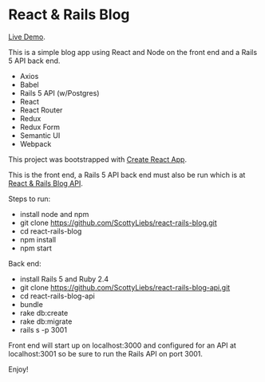 # React & Rails Blog

[Live Demo](https://react-rails-blog.herokuapp.com/).

This is a simple blog app using React and Node on the front end and a Rails 5 API back end.

* Axios
* Babel
* Rails 5 API (w/Postgres)
* React
* React Router
* Redux
* Redux Form
* Semantic UI
* Webpack

This project was bootstrapped with [Create React App](https://github.com/facebookincubator/create-react-app).

This is the front end, a Rails 5 API back end must also be run which is at [React & Rails Blog API](https://github.com/ScottyLiebs/react-rails-blog-api.git).

Steps to run:
- install node and npm
- git clone https://github.com/ScottyLiebs/react-rails-blog.git
- cd react-rails-blog
- npm install
- npm start

Back end:
- install Rails 5 and Ruby 2.4
- git clone https://github.com/ScottyLiebs/react-rails-blog-api.git
- cd react-rails-blog-api
- bundle
- rake db:create
- rake db:migrate
- rails s -p 3001

Front end will start up on localhost:3000 and configured for an API at localhost:3001 so be sure to run the Rails API on port 3001.

Enjoy!
